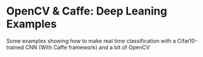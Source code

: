 # OpenCV & Caffe: Deep Leaning Examples

Some examples showing how to make real time classification with a Cifar10-trained CNN (With Caffe framework) and a bit of OpenCV 
